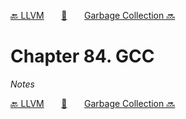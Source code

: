 [🔙 LLVM][previous-chapter]&nbsp;&nbsp;&nbsp;&nbsp;&nbsp;&nbsp;&nbsp;[🏡][readme]&nbsp;&nbsp;&nbsp;&nbsp;&nbsp;&nbsp;&nbsp;[Garbage Collection 🔜][upcoming-chapter]

# Chapter 84. GCC

_Notes_

[🔙 LLVM][previous-chapter]&nbsp;&nbsp;&nbsp;&nbsp;&nbsp;&nbsp;&nbsp;[🏡][readme]&nbsp;&nbsp;&nbsp;&nbsp;&nbsp;&nbsp;&nbsp;[Garbage Collection 🔜][upcoming-chapter]

[readme]: README.md
[previous-chapter]: ch083-llvm.md
[upcoming-chapter]: ch085-garbage-collection.md